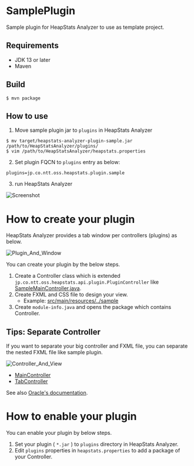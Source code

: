 # SamplePlugin

Sample plugin for HeapStats Analyzer to use as template project.

## Requirements

* JDK 13 or later
* Maven

## Build

```
$ mvn package
```

## How to use

1. Move sample plugin jar to `plugins` in HeapStats Analyzer

```
$ mv target/heapstats-analyzer-plugin-sample.jar /path/to/HeapStatsAnalyzer/plugins/
$ vim /path/to/HeapStatsAnalyzer/heapstats.properties
```
 
2. Set plugin FQCN to `plugins` entry as below:

```
plugins=jp.co.ntt.oss.heapstats.plugin.sample
```

3. run HeapStats Analyzer
 
 ![Screenshot](https://raw.github.com/wiki/HeapStats/SamplePlugin/image/screenshot.png)

# How to create your plugin

HeapStats Analyzer provides a tab window per controllers (plugins) as below.

![Plugin_And_Window](https://raw.github.com/wiki/HeapStats/SamplePlugin/image/1_tab_is_1_plugin.png)

You can create your plugin by the below steps.

1. Create a Controller class which is extended `jp.co.ntt.oss.heapstats.api.plugin.PluginController` like [SampleMainController.java](https://github.com/HeapStats/SamplePlugin/blob/master/src/main/java/jp/co/ntt/oss/heapstats/plugin/sample/SampleMainController.java).
2. Create FXML and CSS file to design your view.
    * Example: [src/main/resources/../sample](https://github.com/HeapStats/SamplePlugin/tree/master/src/main/resources/jp/co/ntt/oss/heapstats/plugin/sample)
3. Create `module-info.java` and opens the package which contains Controller.

## Tips: Separate Controller 

If you want to separate your big controller and FXML file, you can separate the nested FXML file like sample plugin.

![Controller_And_View](https://raw.github.com/wiki/HeapStats/SamplePlugin/image/controllers.png)

 * [MainController](https://github.com/HeapStats/SamplePlugin/tree/master/src/main/java/jp/co/ntt/oss/heapstats/plugin/sample)
 * [TabController](https://github.com/HeapStats/SamplePlugin/tree/master/src/main/java/jp/co/ntt/oss/heapstats/plugin/sample/tabs)

See also [Oracle's documentation](https://docs.oracle.com/javase/8/javafx/api/javafx/fxml/doc-files/introduction_to_fxml.html#nested_controllers).

# How to enable your plugin

You can enable your plugin by below steps. 
 
1. Set your plugin ( `*.jar` ) to `plugins` directory in HeapStats Analyzer.
2. Edit `plugins` properties in `heapstats.properties` to add a package of your Controller.
